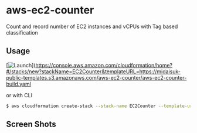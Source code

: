 # aws-ec2-counter

Count and record number of EC2 instances and vCPUs with Tag based classification

## Usage

[![Launch](https://s3.amazonaws.com/cloudformation-examples/cloudformation-launch-stack.png)](https://console.aws.amazon.com/cloudformation/home?#/stacks/new?stackName=EC2Counter&templateURL=https://midaisuk-public-templates.s3.amazonaws.com/aws-ec2-counter/aws-ec2-counter-build.yaml

or with CLI

```bash
$ aws cloudformation create-stack --stack-name EC2Counter --template-url https://midaisuk-public-templates.s3.amazonaws.com/aws-ec2-counter/aws-ec2-counter-build.template --capabilities CAPABILITY_NAMED_IAM
```

## Screen Shots
